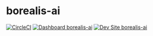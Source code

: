 # borealis-ai

[![CircleCI](https://circleci.com/gh/playgroundinc/borealis-ai.svg?style=shield&circle-token=000d534c7fb99f1c13ef8bd848d893d9a0038419)](https://circleci.com/gh/playgroundinc/borealis-ai)
[![Dashboard borealis-ai](https://img.shields.io/badge/dashboard-borealis_ai-yellow.svg)](https://dashboard.pantheon.io/sites/7c6ad968-c37a-40d5-8591-e6c85d4abc7f#dev/code)
[![Dev Site borealis-ai](https://img.shields.io/badge/site-borealis_ai-blue.svg)](http://dev-borealis-ai.pantheonsite.io/)